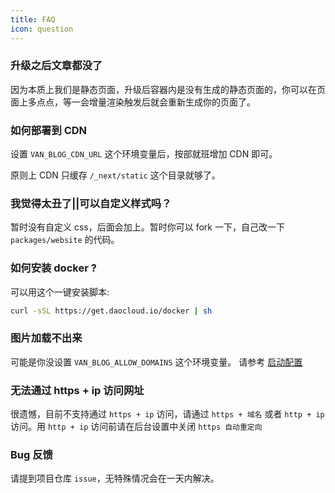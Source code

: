 ```yaml
---
title: FAQ
icon: question
---
```


### 升级之后文章都没了

因为本质上我们是静态页面，升级后容器内是没有生成的静态页面的，你可以在页面上多点点，等一会增量渲染触发后就会重新生成你的页面了。

### 如何部署到 CDN

设置 `VAN_BLOG_CDN_URL` 这个环境变量后，按部就班增加 CDN 即可。

原则上 CDN 只缓存 `/_next/static` 这个目录就够了。

### 我觉得太丑了||可以自定义样式吗？

暂时没有自定义 css，后面会加上。暂时你可以 fork 一下，自己改一下 `packages/website` 的代码。

### 如何安装 docker ?

可以用这个一键安装脚本:

```bash
curl -sSL https://get.daocloud.io/docker | sh
```

### 图片加载不出来

可能是你没设置 `VAN_BLOG_ALLOW_DOMAINS` 这个环境变量。
请参考 [启动配置](/ref/env.md#环境变量)

### 无法通过 https + ip 访问网址

很遗憾，目前不支持通过 `https + ip` 访问，请通过 `https + 域名` 或者 `http + ip` 访问。用 `http + ip` 访问前请在后台设置中关闭 `https 自动重定向`

### Bug 反馈

请提到项目仓库 `issue`，无特殊情况会在一天内解决。

<!-- ### 什么是 SSG / SSR

### 能解释一下增量渲染吗？

next.js 的 ISR 了解一下？开箱即用。 -->
